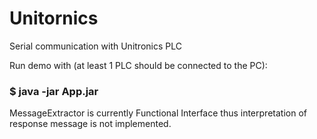 # Unitornics
Serial communication with Unitronics PLC

Run demo with (at least 1 PLC should be connected to the PC):
  ### $ java -jar App.jar ###
  
 MessageExtractor is currently Functional Interface thus interpretation of response message is not implemented.
